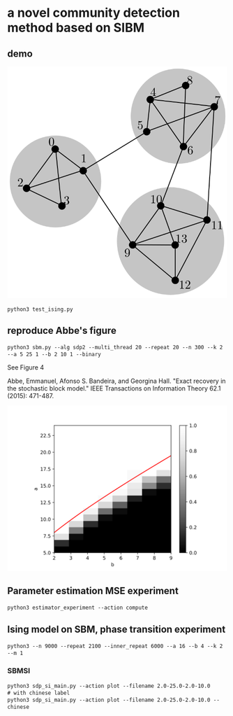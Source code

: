 # a novel community detection method based on SIBM
## demo
![](./Network_Community_Structure.svg)

```
python3 test_ising.py
```

## reproduce Abbe's figure
```
python3 sbm.py --alg sdp2 --multi_thread 20 --repeat 20 --n 300 --k 2 --a 5 25 1 --b 2 10 1 --binary
```
See Figure 4

Abbe, Emmanuel, Afonso S. Bandeira, and Georgina Hall. "Exact recovery in the stochastic block model." IEEE Transactions on Information Theory 62.1 (2015): 471-487.

![](./phase_trans-2021-04-17.svg)

## Parameter estimation MSE experiment
```
python3 estimator_experiment --action compute
```

## Ising model on SBM, phase transition experiment
```
python3 --n 9000 --repeat 2100 --inner_repeat 6000 --a 16 --b 4 --k 2 --m 1
```

### SBMSI
```
python3 sdp_si_main.py --action plot --filename 2.0-25.0-2.0-10.0
# with chinese label
python3 sdp_si_main.py --action plot --filename 2.0-25.0-2.0-10.0 --chinese
```